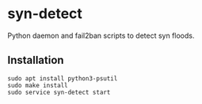 # syn-detect

Python daemon and fail2ban scripts to detect syn floods.

## Installation

```
sudo apt install python3-psutil
sudo make install
sudo service syn-detect start
```
